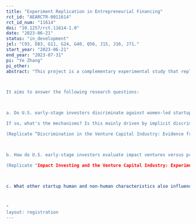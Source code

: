 ```yaml
---
title: "Experiment Replication in Entrepreneurial Financing"
rct_id: "AEARCTR-0011614"
rct_id_num: "11614"
doi: "10.1257/rct.11614-1.0"
date: "2023-06-21"
status: "in_development"
jel: "C93, D83, G11, G24, G40, Q56, J15, J16, J71."
start_year: "2023-06-21"
end_year: "2023-07-31"
pi: "Ye Zhang"
pi_other:
abstract: "This project is a complementary experimental study that replicates previous experiments in the entrepreneurial financing setting. The goal is to address any concerns about previous experiments' external validity and experimental power.

It aims to answer the following research questions:

a. Do U.S. early-stage investors discriminate against women-led startups and Asian-led startups?
If so, what's the mechanisms? Is this mainly driven by implicit discrimination? 
(Replicate “Discrimination in the Venture Capital Industry: Evidence from Field Experiments,” 2020 by Ye Zhang)

b. How do U.S. early-stage investors evaluate impact ventures versus profit-driven ventures? (replicate Zhang 2021)
(Replicate "Impact Investing and the Venture Capital Industry: Experimental Evidence," 2021 by Ye Zhang)

c. What other startup human and non-human characteristics also influence U.S. early-stage investors' investment evaluations and decisions? (Replicate “How Venture Capitalists and Startups Bet on Each Other: Evidence From an Experimental System,” 2020 by Ye Zhang and Mehran Ebrahimian.)

"
layout: registration
---
```


